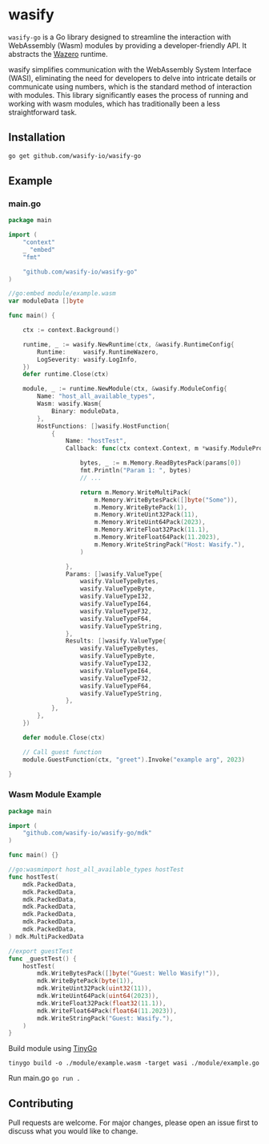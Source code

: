 # wasify

`wasify-go` is a Go library designed to streamline the interaction with WebAssembly (Wasm) modules by providing a developer-friendly API. It abstracts the [Wazero](https://github.com/tetratelabs/wazero) runtime.

wasify simplifies communication with the WebAssembly System Interface (WASI), eliminating the need for developers to delve into intricate details or communicate using numbers, which is the standard method of interaction with modules. This library significantly eases the process of running and working with wasm modules, which has traditionally been a less straightforward task.

## Installation

```bash
go get github.com/wasify-io/wasify-go
```

## Example

### main.go

```go
package main

import (
    "context"
    _ "embed"
    "fmt"

    "github.com/wasify-io/wasify-go"
)

//go:embed module/example.wasm
var moduleData []byte

func main() {

    ctx := context.Background()

    runtime, _ := wasify.NewRuntime(ctx, &wasify.RuntimeConfig{
        Runtime:     wasify.RuntimeWazero,
        LogSeverity: wasify.LogInfo,
    })
    defer runtime.Close(ctx)

    module, _ := runtime.NewModule(ctx, &wasify.ModuleConfig{
        Name: "host_all_available_types",
        Wasm: wasify.Wasm{
            Binary: moduleData,
        },
        HostFunctions: []wasify.HostFunction{
            {
                Name: "hostTest",
                Callback: func(ctx context.Context, m *wasify.ModuleProxy, params []wasify.PackedData) wasify.MultiPackedData {

                    bytes, _ := m.Memory.ReadBytesPack(params[0])
                    fmt.Println("Param 1: ", bytes)
                    // ...

                    return m.Memory.WriteMultiPack(
						m.Memory.WriteBytesPack([]byte("Some")),
						m.Memory.WriteBytePack(1),
						m.Memory.WriteUint32Pack(11),
						m.Memory.WriteUint64Pack(2023),
						m.Memory.WriteFloat32Pack(11.1),
						m.Memory.WriteFloat64Pack(11.2023),
						m.Memory.WriteStringPack("Host: Wasify."),
					)

                },
                Params: []wasify.ValueType{
					wasify.ValueTypeBytes,
					wasify.ValueTypeByte,
					wasify.ValueTypeI32,
					wasify.ValueTypeI64,
					wasify.ValueTypeF32,
					wasify.ValueTypeF64,
					wasify.ValueTypeString,
				},
				Results: []wasify.ValueType{
					wasify.ValueTypeBytes,
					wasify.ValueTypeByte,
					wasify.ValueTypeI32,
					wasify.ValueTypeI64,
					wasify.ValueTypeF32,
					wasify.ValueTypeF64,
					wasify.ValueTypeString,
				},
            },
        },
    })

    defer module.Close(ctx)

    // Call guest function
    module.GuestFunction(ctx, "greet").Invoke("example arg", 2023)

}
```

### Wasm Module Example

```go
package main

import (
	"github.com/wasify-io/wasify-go/mdk"
)

func main() {}

//go:wasmimport host_all_available_types hostTest
func hostTest(
	mdk.PackedData,
	mdk.PackedData,
	mdk.PackedData,
	mdk.PackedData,
	mdk.PackedData,
	mdk.PackedData,
	mdk.PackedData,
) mdk.MultiPackedData

//export guestTest
func _guestTest() {
	hostTest(
		mdk.WriteBytesPack([]byte("Guest: Wello Wasify!")),
		mdk.WriteBytePack(byte(1)),
		mdk.WriteUint32Pack(uint32(11)),
		mdk.WriteUint64Pack(uint64(2023)),
		mdk.WriteFloat32Pack(float32(11.1)),
		mdk.WriteFloat64Pack(float64(11.2023)),
		mdk.WriteStringPack("Guest: Wasify."),
	)
}

```

Build module using [TinyGo](https://tinygo.org/)

```
tinygo build -o ./module/example.wasm -target wasi ./module/example.go
```

Run main.go `go run .`

## Contributing

Pull requests are welcome. For major changes, please open an issue first to discuss what you would like to change.
